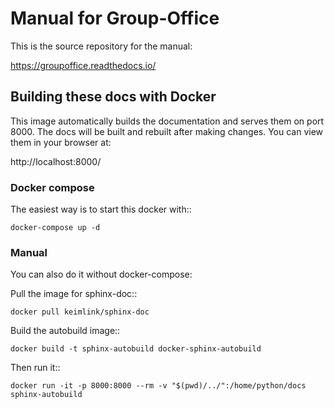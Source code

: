 Manual for Group-Office
=======================

This is the source repository for the manual:

https://groupoffice.readthedocs.io/

Building these docs with Docker
-------------------------------

This image automatically builds the documentation and serves them on port 8000.
The docs will be built and rebuilt after making changes. You can view them in your
browser at:

http://localhost:8000/

### Docker compose

The easiest way is to start this docker with::

    docker-compose up -d

### Manual

You can also do it without docker-compose:

Pull the image for sphinx-doc::

    docker pull keimlink/sphinx-doc

Build the autobuild image::

    docker build -t sphinx-autobuild docker-sphinx-autobuild

Then run it::

    docker run -it -p 8000:8000 --rm -v "$(pwd)/../":/home/python/docs sphinx-autobuild
    